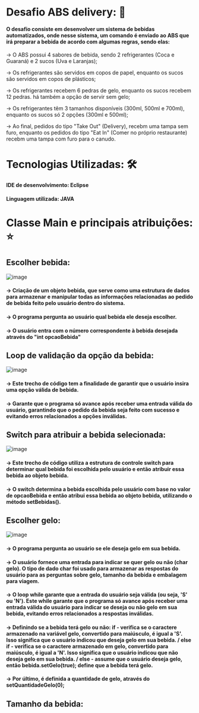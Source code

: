 # Desafio ABS delivery: 🥤
#### O desafio consiste em desenvolver um sistema de bebidas automatizados, onde nesse sistema, um comando é enviado ao ABS que irá preparar a bebida de acordo com algumas regras, sendo elas:

  -> O ABS possui 4 sabores de bebida, sendo 2 refrigerantes (Coca e Guaraná) e 2 sucos (Uva e Laranjas);
  
  -> Os refrigerantes são servidos em copos de papel, enquanto os sucos são servidos em copos de plásticos;
  
  -> Os refrigerantes recebem 6 pedras de gelo, enquanto os sucos recebem 12 pedras. há também a opção de servir sem gelo;
  
  -> Os refrigerantes têm 3 tamanhos disponíveis (300ml, 500ml e 700ml), enquanto os sucos só 2 opções (300ml e 500ml);
  
  -> Ao final, pedidos do tipo "Take Out" (Delivery), recebm uma tampa sem furo, enquanto os pedidos do tipo "Eat In" (Comer no próprio restaurante) recebm uma tampa com furo para o canudo. 

# Tecnologias Utilizadas: 🛠️
#### IDE de desenvolvimento: Eclipse
#### Linguagem utilizada: JAVA

# Classe Main e principais atribuições: ⭐
## Escolher bebida:
![image](https://github.com/GeovannaNicollyDev/abs-desafio-delivery/assets/129456783/9b526924-ccc3-4840-b4f0-ab50708ab236)

#### -> Criação de um objeto bebida, que serve como uma estrutura de dados para armazenar e manipular todas as informações relacionadas ao pedido de bebida feito pelo usuário dentro do sistema.
#### -> O programa pergunta ao usuário qual bebida ele deseja escolher.
#### -> O usuário entra com o número correspondente à bebida desejada através do "int opcaoBebida"

## Loop de validação da opção da bebida:
![image](https://github.com/GeovannaNicollyDev/abs-desafio-delivery/assets/129456783/8ed93b79-8f64-40df-a38d-ef10ab227873)

#### -> Este trecho de código tem a finalidade de garantir que o usuário insira uma opção válida de bebida.
#### -> Garante que o programa só avance após receber uma entrada válida do usuário, garantindo que o pedido da bebida seja feito com sucesso e evitando erros relacionados a opções inválidas.

## Switch para atribuir a bebida selecionada:
![image](https://github.com/GeovannaNicollyDev/abs-desafio-delivery/assets/129456783/1a7279e5-d504-413b-978f-341e2fd7aad9)

#### -> Este trecho de código utiliza a estrutura de controle switch para determinar qual bebida foi escolhida pelo usuário e então atribuir essa bebida ao objeto bebida.
#### -> O switch determina a bebida escolhida pelo usuário com base no valor de opcaoBebida e então atribui essa bebida ao objeto bebida, utilizando o método setBebidas().

## Escolher gelo:
![image](https://github.com/GeovannaNicollyDev/abs-desafio-delivery/assets/129456783/ac101ee6-3b59-47f1-9339-6f710f0cef16)

#### -> O programa pergunta ao usuário se ele deseja gelo em sua bebida.
#### -> O usuário fornece uma entrada para indicar se quer gelo ou não (char gelo). O tipo de dado char foi usado para armazenar as respostas do usuário para as perguntas sobre gelo, tamanho da bebida e embalagem para viagem. 
#### -> O loop while garante que a entrada do usuário seja válida (ou seja, 'S' ou 'N'). Este while garante que o programa só avance após receber uma entrada válida do usuário para indicar se deseja ou não gelo em sua bebida, evitando erros relacionados a respostas inválidas.
#### -> Definindo se a bebida terá gelo ou não: if - verifica se o caractere armazenado na variável gelo, convertido para maiúsculo, é igual a 'S'. Isso significa que o usuário indicou que deseja gelo em sua bebida. / else if - verifica se o caractere armazenado em gelo, convertido para maiúsculo, é igual a 'N'. Isso significa que o usuário indicou que não deseja gelo em sua bebida. / else - assume que o usuário deseja gelo, então bebida.setGelo(true); define que a bebida terá gelo.
#### -> Por último, é definida a quantidade de gelo, através do setQuantidadeGelo(0);

## Tamanho da bebida:
























